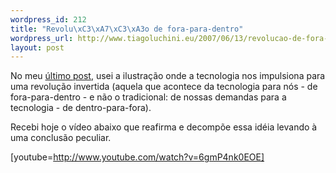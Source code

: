 ```yaml
--- 
wordpress_id: 212
title: "Revolu\xC3\xA7\xC3\xA3o de fora-para-dentro"
wordpress_url: http://www.tiagoluchini.eu/2007/06/13/revolucao-de-fora-para-dentro/
layout: post
---
```

No meu <a href="/2007/06/12/big-brother-nao-twitter/">último post</a>, usei a ilustração onde a tecnologia nos impulsiona para uma revolução invertida (aquela que acontece da tecnologia para nós - de fora-para-dentro - e não o tradicional: de nossas demandas para a tecnologia - de dentro-para-fora).

Recebi hoje o vídeo abaixo que reafirma e decompõe essa idéia levando à uma conclusão peculiar.

[youtube=http://www.youtube.com/watch?v=6gmP4nk0EOE]
